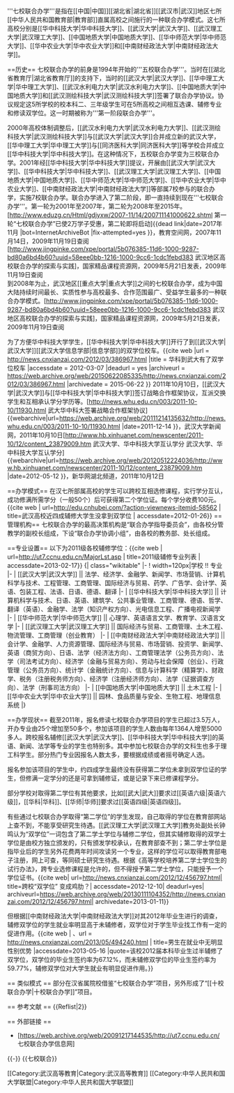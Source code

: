 '''七校联合办学'''是指在[[中国|中国]][[湖北省|湖北省]][[武汉市|武汉]]地区七所[[中华人民共和国教育部|教育部]]直属高校之间施行的一种联合办学模式。这七所高校分别是[[华中科技大学|华中科技大学]]、[[武汉大学|武汉大学]]、[[武汉理工大学|武汉理工大学]]、[[中国地质大学|中国地质大学]]、[[华中师范大学|华中师范大学]]、[[华中农业大学|华中农业大学]]和[[中南财经政法大学|中南财经政法大学]]。

==历史==
七校联合办学的前身是1994年开始的'''五校联合办学'''。当时在[[湖北省教育厅|湖北省教育厅]]的支持下，当时的[[武汉大学|武汉大学]]、[[华中理工大学|华中理工大学]]、[[武汉水利电力大学|武汉水利电力大学]]、[[中国地质大学|中国地质大学]]和[[武汉测绘科技大学|武汉测绘科技大学]]签署了联合办学协议。协议规定这5所学校的校本科二、三年级学生可在5所高校之间相互选课、辅修专业和修读双学位。这一时期被称为'''第一阶段联合办学'''。

2000年高校体制调整后，[[武汉水利电力大学|武汉水利电力大学]]、[[武汉测绘科技大学|武汉测绘科技大学]]与[[武汉大学|武汉大学]]合并成立新的武汉大学，[[华中理工大学|华中理工大学]]与[[同济医科大学|同济医科大学]]等学校合并成立[[华中科技大学|华中科技大学]]。在这种情况下，五校联合办学变为三校联合办学。2001年经[[华中科技大学|华中科技大学]]提议，开展由[[武汉大学|武汉大学]]、[[华中科技大学|华中科技大学]]、[[武汉理工大学|武汉理工大学]]、[[中国地质大学|中国地质大学]]、[[华中师范大学|华中师范大学]]、[[华中农业大学|华中农业大学]]、[[中南财经政法大学|中南财经政法大学]]等部属7校参与的联合办学，实施7校联合办学。联合办学进入了第二阶段，即一直持续到现在'''七校联合办学'''。第一轮为2001年至2007年，第二轮为2008年至2015年。<ref>[http://www.eduzg.cn/Html/gdjyxw/2007-11/14/200711141000622.shtml 第一轮“七校联合办学”已使2万学子受惠，第二轮即将启动]{{dead link|date=2017年11月 |bot=InternetArchiveBot |fix-attempted=yes }}，教育空间网，2007年11月14日，2009年11月19日查阅</ref><ref>[http://www.jingpinke.com/xpe/portal/5b076385-11d6-1000-9287-bd80a6bd4b60?uuid=58eee0bb-1216-1000-9cc6-1cdc1febd383 武汉地区高校联合办学的探索与实践]，国家精品课程资源网，2009年5月21日发表，2009年11月19日查阅</ref><br />
到2008年为止，武汉地区[[重点大学|重点大学]]之间的七校联合办学，成为中国大陆持续时间最长、实质性参与高校最多、合作范围最广、受益学生最多的一种联合办学模式。<ref>[http://www.jingpinke.com/xpe/portal/5b076385-11d6-1000-9287-bd80a6bd4b60?uuid=58eee0bb-1216-1000-9cc6-1cdc1febd383 武汉地区高校联合办学的探索与实践]，国家精品课程资源网，2009年5月21日发表，2009年11月19日查阅</ref>

为了方便华中科技大学学生，[[华中科技大学|华中科技大学]]开行了到[[武汉大学|武汉大学]][[武汉大学信息学部|信息学部]]的双学位校车。<ref name="华科到武大有了双学位校车">{{cite web |url = http://news.cnxianzai.com/2012/03/386967.html |title = 华科到武大有了双学位校车 |accessdate = 2012-03-07 |deadurl = yes |archiveurl = https://web.archive.org/web/20150622085335/http://news.cnxianzai.com/2012/03/386967.html |archivedate = 2015-06-22 }}</ref> 2011年10月10日，[[武汉大学|武汉大学]]与[[华中科技大学|华中科技大学]]签订战略合作框架协议，互派交换学生和互相承认学分学历等。<ref>[http://news.whu.edu.cn/003/2011-10-10/11930.html 武大华中科大签署战略合作框架协议] {{webarchive|url=https://web.archive.org/web/20111214135632/http://news.whu.edu.cn/003/2011-10-10/11930.html |date=2011-12-14 }}，武汉大学新闻网，2011年10月10日</ref><ref>[http://www.hb.xinhuanet.com/newscenter/2011-10/12/content_23879009.htm 武汉大学、华中科技大学互认学分 武汉大学、华中科技大学互认学分] {{webarchive|url=https://web.archive.org/web/20120512224036/http://www.hb.xinhuanet.com/newscenter/2011-10/12/content_23879009.htm |date=2012-05-12 }}，新华网湖北频道，2011年10月12日</ref>

==办学模式==
在汉七所部属高校的学生可以跨校互相选修课程，实行学分互认，成功修满所需学分（一般50个）后可获得第二个学位证。每个学分收费100元。<ref name="武汉高校近四成辅修大学生没拿到双学位">{{cite web | url=http://edu.cnhubei.com/?action-viewnews-itemid-58562 | title=武汉高校近四成辅修大学生没拿到双学位 | accessdate=2012-01-26}}</ref>
==管理机构==
七校联合办学的最高决策机构是“联合办学指导委员会”，由各校分管教学的副校长组成，下设“联合办学协调小组”，由各校的教务部、处长组成。
       
==专业设置==
以下为2011级各校辅修学位：<ref name="	[2011]级辅修专业列表">{{cite web | url=http://ut7.ccnu.edu.cn/MajorLst.asp | title=2011级辅修专业列表 | accessdate=2013-02-17}}</ref>
{| class="wikitable"
|-
! width=120px|学校 !! 专业
|-
| [[武汉大学|武汉大学]] || 法学、经济学、金融学、新闻学、市场营销、计算机科学与技术、工程管理、工商管理、国际经济与贸易、药学、广告学、会计学、英语、包装工程、法语、日语、德语、翻译
|-
| [[华中科技大学|华中科技大学]] || 计算机科学与技术、日语、英语、建筑学、公共事业管理、工商管理、德语、哲学、翻译（英语）、金融学、法学（知识产权方向）、光电信息工程、广播电视新闻学
|-
| [[华中师范大学|华中师范大学]] || 心理学、英语语言文学、教育学、汉语言文学
|-
| [[武汉理工大学|武汉理工大学]] || 国际经济与贸易、工商管理、土木工程、物流管理、工商管理（创业教育）
|-
| [[中南财经政法大学|中南财经政法大学]] || 会计学、金融学、人力资源管理、国际经济与贸易、市场营销、投资学、新闻学、英语（商贸方向）、日语、法学（经济法方向）、工商管理法学（公务员方向）、法学（司法考试方向）、经济学（金融与贸易方向）、劳动与社会保障（创业）、行政管理（公务员方向）、统计学（金融统计方向）、信息与计算科学（精算学）、财政学、税务（注册税务师方向）、经济学（注册经济师方向）、法学（证据调查方向）、法学（刑事司法方向）
|-
| [[中国地质大学|中国地质大学]] || 土木工程
|-
| [[华中农业大学|华中农业大学]] || 园林、食品质量与安全、生物工程、地理信息系统
|}

==办学现状==
截至2011年，报名修读七校联合办学项目的学生已超过3.5万人，开办专业由25个增加至50多个，参加该项目的学生人数由每年1364人增至5000多人。跨校报名辅修[[武汉大学|武汉大学]]、[[华中科技大学|华中科技大学]]的英语、新闻、法学等专业的学生也特别多。其中参加七校联合办学的文科生也多于理工科学生。部分热门专业因报名人数太多，要根据成绩或者摇号确定人选。<ref name="武汉高校近四成辅修大学生没拿到双学位" />

报名参加该项目的学生中，约四成学生最终没有获得第二学位未拿到双学位证的学生，但修满一定学分的还是可拿到辅修证，或是记录下来已修课程学分。<ref name="武汉高校近四成辅修大学生没拿到双学位" />

部分学校对取得第二学位有其他要求，比如[[武大|武大]]要求过[[英语六级|英语六级]]，[[华科|华科]]、[[华师|华师]]要求过[[英语四级|英语四级]]。<ref name="武汉高校近四成辅修大学生没拿到双学位" />

有些通过七校联合办学取得“第二学位”的学生发现，自己取得的学位在教育部网站上查不到，不能享受研究生待遇。[[武汉理工大学|武汉理工大学]]教务处副处长钟鸣认为“双学位”一词包含了第二学士学位与辅修二学位，但其实辅修取得的双学士学位是由校方独立颁发的，只有颁发学校承认，在教育部查不到；第二学士学位是指毕业后的学生另外花费两年时间攻读另一个专业，这样的学位可以取得教育部电子注册，网上可查，等同硕士研究生待遇。根据《高等学校培养第二学士学位生的试行办法》，跨专业选修课程是允许的，但不得授予第二学士学位，只能授予一个学位证书。<ref name="跨校“双学位” 变成鸡肋？">{{cite web| url=http://news.cnxianzai.com/2012/12/456797.html| title=跨校“双学位” 变成鸡肋？| accessdate=2012-12-10| deadurl=yes| archiveurl=https://web.archive.org/web/20130111104352/http://news.cnxianzai.com/2012/12/456797.html| archivedate=2013-01-11}}</ref>

但根据[[中南财经政法大学|中南财经政法大学]]对其2012年毕业生进行的调查，辅修双学位的学生就业率明显高于未辅修者，双学位对于学生毕业找工作有一定的促进作用。<ref name="男生在就业中无明显性别优势">{{cite web | 、url = http://news.cnxianzai.com/2013/05/494240.html | title=男生在就业中无明显性别优势 |accessdate=2013-05-16 |quote=该校2012届本科毕业生过半辅修了双学位，双学位的毕业生签约率为67.12%，而未辅修双学位的毕业生签约率为59.77%，辅修双学位对大学生就业有明显促进作用。}}</ref>

== 类似模式 ==
部分在汉省属院校借鉴“七校联合办学”项目，另外形成了“[[十校联合办学|十校联合办学]]”项目。<ref name="武汉高校近四成辅修大学生没拿到双学位" />

== 参考文献 ==
{{Reflist|2}}

== 外部链接 ==
* [https://web.archive.org/web/20091217144535/http://ut7.ccnu.edu.cn/ 七校联合办学信息网]

{{-}}
{{七校联合}}

[[Category:武汉高等教育|Category:武汉高等教育]]
[[Category:中华人民共和国大学联盟|Category:中华人民共和国大学联盟]]